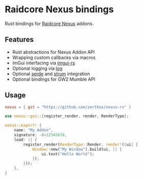 # Raidcore Nexus bindings
Rust bindings for [Raidcore Nexus](https://raidcore.gg/Nexus) addons.

## Features
- Rust abstractions for Nexus Addon API
- Wrapping custom callbacks via macros 
- ImGui interfacing via [imgui-rs](https://github.com/imgui-rs/imgui-rs)
- Optional logging via [log](https://github.com/rust-lang/log)
- Optional [serde](https://serde.rs) and [strum](https://github.com/Peternator7/strum) integration
- Optional bindings for GW2 Mumble API

## Usage
```toml
nexus = { git = "https://github.com/zerthox/nexus-rs" }
```

```rs
use nexus::gui::{register_render, render, RenderType};

nexus::export! {
    name: "My Addon",
    signature: -0x12345678,
    load: || {
        register_render(RenderType::Render, render!(|ui| {
            Window::new("My Window").build(ui, || {
                ui.text("Hello World");
            });
        }));
    },
}
```
 
